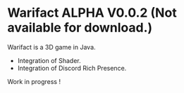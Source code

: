 # Warifact ALPHA V0.0.2 (Not available for download.)
Warifact is a 3D game in Java.

- Integration of Shader.
- Integration of Discord Rich Presence.

Work in progress !
